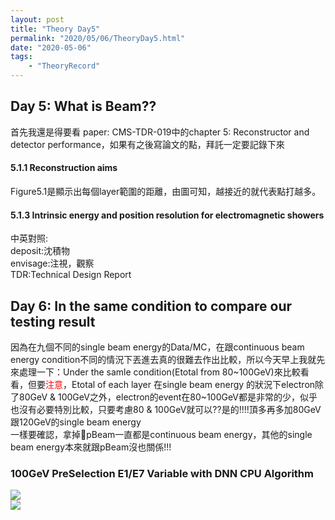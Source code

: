 ```yaml
---
layout: post
title: "Theory Day5"
permalink: "2020/05/06/TheoryDay5.html"
date: "2020-05-06"
tags:
    - "TheoryRecord"
---
```


<h2>Day 5: What is Beam??</h2>
首先我還是得要看 paper: CMS-TDR-019中的chapter 5: <span class="TheoryPhysics">Reconstructor and detector performance</span>，如果有之後寫論文的點，拜託一定要<span class="TheoryPhysics">記錄下來</span><br/>
<h4>5.1.1 Reconstruction aims</h4>
Figure5.1是顯示出每個layer範圍的距離，由圖可知，越接近的就代表點打越多。
<h4>5.1.3 Intrinsic energy and position resolution for electromagnetic showers</h4>


中英對照:<br/>
deposit:沈積物<br/>
envisage:注視，觀察<br/>
TDR:Technical Design Report<br/>

<h2>Day 6: In the same condition to compare our testing result</h2>
因為在九個不同的single beam energy的Data/MC，在跟continuous beam energy condition不同的情況下丟進去真的很難去作出比較，所以今天早上我就先來處理一下：<span class="TheoryOther">Under the samle condition(Etotal from 80~100GeV)</span>來比較看看，但要<span style="color:#ff0000">注意</span>，Etotal of each layer 在single beam energy 的狀況下electron除了80GeV & 100GeV之外，electron的event在80~100GeV都是非常的少，似乎也沒有必要特別比較，只要考慮<span class="TheoryOther">80 & 100GeV</span>就可以??是的!!!!頂多再多加80GeV跟120GeV的single beam energy<br/>
一樣要確認，拿掉<span class="TheoryOther">pBeam</span>一直都是continuous beam energy，其他的single beam energy本來就跟pBeam沒也關係!!!

<div class="TheoryOther">
    <h3>100GeV PreSelection E1/E7 Variable with DNN CPU Algorithm</h3>
    <div class="TheoryColumn">
        <img src="https://user-images.githubusercontent.com/13759047/81273180-196d5d00-9081-11ea-9ee3-4e322fd40061.png"/>
    </div>
    <div class="TheoryColumn">
        <img src="https://user-images.githubusercontent.com/13759047/81040062-1afe2000-8edd-11ea-8158-b47ddd5ca101.png"/>
    </div>
</div>



